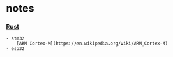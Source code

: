 # notes

### [Rust](https://github.com/a-givertzman/notes/tree/master/rust)
    - stm32
        [ARM Cortex-M](https://en.wikipedia.org/wiki/ARM_Cortex-M)
    - esp32